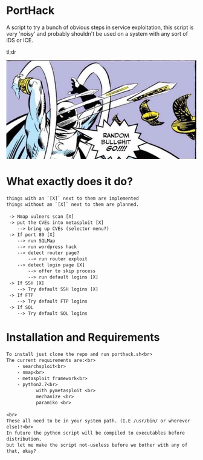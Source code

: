 # PortHack
A script to try a bunch of obvious steps in service exploitation, this script is very 'noisy' and probably
shouldn't be used on a system with any sort of IDS or ICE.

tl;dr<br>

<p align="center">
  <img src="./random_bullshit_go.png"/>
</p>


# What exactly does it do?
```
things with an `[X]` next to them are implemented
things without an `[X]` next to them are planned.

 -> Nmap vulners scan [X]
 -> put the CVEs into metasploit [X]
    --> bring up CVEs (selector menu?)
 -> If port 80 [X]
    --> run SQLMap
    --> run wordpress hack
    --> detect router page?
        --> run router exploit
    --> detect login page [X]
        --> offer to skip process
        --> run default logins [X]
 -> If SSH [X]
    --> Try default SSH logins [X]
 -> If FTP
    --> Try default FTP logins
 -> If SQL
    --> Try default SQL logins
```

# Installation and Requirements
```
To install just clone the repo and run porthack.sh<br>
The current requirements are:<br>
    - searchsploit<br>
    - nmap<br>
    - metasploit framework<br>
    - python2.7<br>
           with pymetasploit <br>
           mechanize <br>
           paramiko <br>
    
<br>
These all need to be in your system path. (I.E /usr/bin/ or wherever else)!<br>
In future the python script will be compiled to executables before distribution,
but let me make the script not-useless before we bother with any of that, okay?
```
